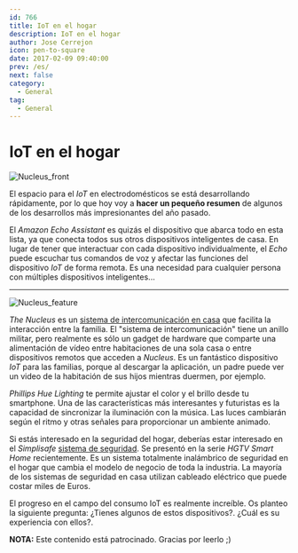 ```yaml
---
id: 766
title: IoT en el hogar
description: IoT en el hogar
author: Jose Cerrejon
icon: pen-to-square
date: 2017-02-09 09:40:00
prev: /es/
next: false
category:
  - General
tag:
  - General
---
```


# IoT en el hogar

![Nucleus_front](/images/2017/02/Nucleus_front.png)

El espacio para el *IoT* en electrodomésticos se está desarrollando rápidamente, por lo que hoy voy a **hacer un pequeño resumen** de algunos de los desarrollos más impresionantes del año pasado.

El *Amazon Echo Assistant* es quizás el dispositivo que abarca todo en esta lista, ya que conecta todos sus otros dispositivos inteligentes de casa. En lugar de tener que interactuar con cada dispositivo individualmente, el *Echo* puede escuchar tus comandos de voz y afectar las funciones del dispositivo *IoT* de forma remota. Es una necesidad para cualquier persona con múltiples dispositivos inteligentes...

- - -
![Nucleus_feature](/images/2017/02/Nucleus_feature.png)

*The Nucleus* es un [sistema de intercomunicación en casa](https://nucleuslife.com/) que facilita la interacción entre la familia. El "sistema de intercomunicación" tiene un anillo militar, pero realmente es sólo un gadget de hardware que comparte una alimentación de vídeo entre habitaciones de una sola casa o entre dispositivos remotos que acceden a *Nucleus*. Es un fantástico dispositivo *IoT* para las familias, porque al descargar la aplicación, un padre puede ver un video de la habitación de sus hijos mientras duermen, por ejemplo.

*Phillips Hue Lighting* te permite ajustar el color y el brillo desde tu smartphone. Una de las características más interesantes y futuristas es la capacidad de sincronizar la iluminación con la música. Las luces cambiarán según el ritmo y otras señales para proporcionar un ambiente animado.

Si estás interesado en la seguridad del hogar, deberías estar interesado en el *Simplisafe* [sistema de seguridad](http://simplisafe.com/wireless-security-systems). Se presentó en la serie *HGTV Smart Home* recientemente. Es un sistema totalmente inalámbrico de seguridad en el hogar que cambia el modelo de negocio de toda la industria. La mayoría de los sistemas de seguridad en casa utilizan cableado eléctrico que puede costar miles de Euros.

El progreso en el campo del consumo IoT es realmente increíble. Os planteo la siguiente pregunta: ¿Tienes algunos de estos dispositivos?. ¿Cuál es su experiencia con ellos?.

**NOTA:** Este contenido está patrocinado. Gracias por leerlo ;)